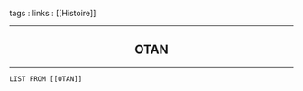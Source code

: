 tags : 
links : [[Histoire]]

****

<h2 style="text-align: center;"> OTAN </h2>

****


```dataview
LIST FROM [[OTAN]]
```
